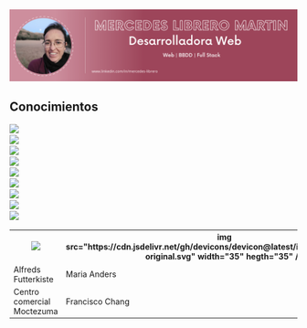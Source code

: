 <div id="header" align="center">
  <img decoding="async" src="https://github.com/Mercedes-Librero/Mercedes-Librero/blob/main/1.png" width="800"/>
    </div>


## Conocimientos
<div><img src="https://cdn.jsdelivr.net/gh/devicons/devicon@latest/icons/angular/angular-original.svg" width="35" hegth="35" /></div>
<div><img src="https://cdn.jsdelivr.net/gh/devicons/devicon@latest/icons/csharp/csharp-original.svg" width="35" hegth="35" /></div>
<div><img src="https://cdn.jsdelivr.net/gh/devicons/devicon@latest/icons/typescript/typescript-original.svg" width="35" hegth="35"/></div>
<div><img src="https://cdn.jsdelivr.net/gh/devicons/devicon@latest/icons/sqldeveloper/sqldeveloper-original.svg"  width="35" hegth="35"/></div>
<div><img src="https://cdn.jsdelivr.net/gh/devicons/devicon@latest/icons/mysql/mysql-original.svg" width="35" hegth="35" /></div>
<div><img src="https://cdn.jsdelivr.net/gh/devicons/devicon@latest/icons/github/github-original.svg"  width="35" hegth="35"/></div>
<div><img src="https://cdn.jsdelivr.net/gh/devicons/devicon@latest/icons/javascript/javascript-original.svg" width="35" hegth="35" /></div>
<div><img src="https://cdn.jsdelivr.net/gh/devicons/devicon@latest/icons/php/php-plain.svg"  width="35" hegth="35"/></div>
<div><img src="https://cdn.jsdelivr.net/gh/devicons/devicon@latest/icons/html5/html5-original.svg" width="35" hegth="35" /></div>
          
<table>
  <tr>
    <th><img src="https://cdn.jsdelivr.net/gh/devicons/devicon@latest/icons/angular/angular-original.svg" width="35" hegth="35" /></th>
    <th>img src="https://cdn.jsdelivr.net/gh/devicons/devicon@latest/icons/csharp/csharp-original.svg" width="35" hegth="35" /></th>
    <th>Country</th>
  </tr>
  <tr>
    <td>Alfreds Futterkiste</td>
    <td>Maria Anders</td>
    <td>Germany</td>
  </tr>
  <tr>
    <td>Centro comercial Moctezuma</td>
    <td>Francisco Chang</td>
    <td>Mexico</td>
  </tr>
</table>



<!--
**Mercedes-Librero/Mercedes-Librero** is a ✨ _special_ ✨ repository because its `README.md` (this file) appears on your GitHub profile.

Here are some ideas to get you started:

- 🔭 I’m currently working on ...
- 🌱 I’m currently learning ...
- 👯 I’m looking to collaborate on ...
- 🤔 I’m looking for help with ...
- 💬 Ask me about ...
- 📫 How to reach me: ...
- 😄 Pronouns: ...
- ⚡ Fun fact: ...
-->
